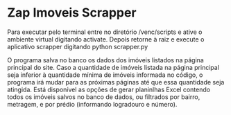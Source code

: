 # Zap Imoveis Scrapper

Para executar pelo terminal entre no diretório /venc/scripts e ative o ambiente virtual digitando activate.
Depois retorne à raiz e execute o aplicativo scrapper digitando python scrapper.py

O programa salva no banco os dados dos imóveis listados na página principal do site. Caso a quantidade de imóveis listada na página principal seja inferior à quantidade mínima de imóveis informada no código, o programa irá mudar para as próximas páginas até que essa quantidade seja atingida.
Está disponível as opções de gerar planinlhas Excel contendo todos os imóveis salvos no banco de dados, ou filtrados por bairro, metragem, e por prédio (informando logradouro e número).
